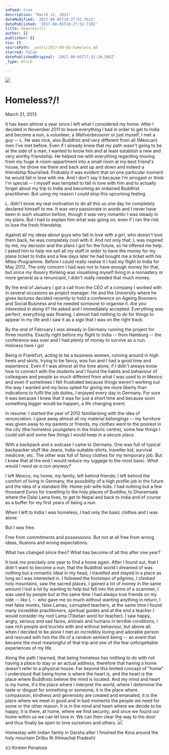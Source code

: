 ```yaml
---
inFeed: true
description: 'March 21, 2013'
dateModified: '2017-08-05T18:27:51.761Z'
datePublished: '2017-08-05T18:27:52.728Z'
title: Homeless?/!
author: []
publisher: {}
via: {}
sourcePath: _posts/2017-08-05-homeless.md
starred: false
datePublishedOriginal: '2017-08-05T17:31:20.505Z'
_type: Blurb

---
```

![](https://the-grid-user-content.s3-us-west-2.amazonaws.com/13772f57-d63c-40fc-8b68-281fbe2675dc.jpg)

# **Homeless?/!**

March 21, 2013

It has been almost a year since I left what I considered my home. After I decided in November 2011 to leave everything I had in order to get to India and become a nun, a volunteer, a _Weltverbesserer_ or just myself, I met a guy --  L. He was nice, also Buddhist and very different from all (Mexican) men I've met before. Even if I already knew that my path wasn't going to be at the side of a man, I wanted to know him and at least establish a new and very worthy friendship. He helped me with everything regarding moving from my huge 4-room-appartment into a small room at my best friend's house, he drove me there and back and up and down and indeed a friendship flourished. Probably it was evident that on one particular moment he would fall in love with me. And I don't say it because I'm arrogant or think I'm special -- I myself was tempted to fall in love with him and to actually forget about my trip to India and becoming an ordained Buddhist practitioner. But using my reason I could stop this upcoming feeling.

L. didn't know my real motivation to do all this so one day he completely declared himself to me. It was very passionate in words and I never have been in such situation before, though it was very romantic I was steady in my plans. But I had to explain him what was going on, even if I ran the risk to lose the fresh friendship.

Against all my ideas about guys who fall in love with a girl, who doesn't love them back, he was completely cool with it. And not only that: L was inspired by me, my decision and the plans I got for the future, so he offered me help. I asked him to help me sell all my stuff in order to have the money for my plane ticket to India and a few days later he had bought me a ticket with his Miles-Programme. Before I could really realise it I had my flight to India for May 2012\. The only concern I had was not to have enough money for that, but since my illusory thinking was visualising myself living in a monastery or more general as a renunciant, I didn't really needed that much money.

By the end of January I got a call from the CEO of a company I worked with in several occasions as project manager. He and the University where he gives lectures decided recently to hold a conference on Ageing Boomers and Social Business and he needed someone to organise it. _Are you interested in doing it?_ He asked and I immediately accepted. Everything was perfect, everything was flowing, I almost had nothing to do for things to appear in my life and I saw it as a sign that I was on the right track.

By the end of February I was already in Germany running the project for three months. Exactly right before my flight to India -- from Hamburg -- the conference was over and I had plenty of money to survive as a nun. Holiness here I go!

Being in Frankfurt, acting to be a business women, running around in high heels and skirts, trying to be fancy, was fun and I had a good time and experience. Even if I was almost all the time alone, if I didn't always know how to connect with the students and I found the habits and behaviour of colleagues and people so much different from what I was used to in Mexico and even if sometimes I felt frustrated because things weren't working out the way I wanted and my boss opted for giving me more liberty than indications to fulfil the job duties, I enjoyed every day in Germany. For sure it was because I knew that it was for just a short time and because soon something bigger would be happen, a life changing event.

In resume: I started the year of 2012 familiarising with the idea of renunciation. I gave away almost all my material belongings -- my furniture was given away to my parents or friends, my clothes went to the poorest in the city (the homeless youngsters in the historic centre), some few things I could sell and some few things I would keep in a secure place.

With a backpack and a suitcase I came to Germany. One was full of typical backpacker stuff like Jeans, India-suitable-shirts, traveller kid, survival medicine, etc. The other was full of fancy clothes for my temporary job. But I knew that at the end I would reduce my luggage to the most basic. _What would I need as a nun anyway?_

I left Mexico, my home, my family, left behind friends; I left behind the comfort of living in Germany, the possibility of a high profile job in the future and the idea of a standard life: Home-job-wife-kids. I had nothing but a few thousand Euros for travelling to the holy places of Buddha, to Dharamsala where the Dalai Lama lives, to get to Nepal and back to India and of course as a buffer for my first years of being a nun.

When I left to India I was homeless, I had only the basic clothes and I was alone.

But I was free.

Free from commitments and possessions. But not at all free from wrong ideas, illusions and wrong expectations.

What has changed since then? What has become of all this after one year?

It took me precisely one year to find a home again. After I found out, that I didn't want to become a nun, that the Buddhist world I dreamed of was nothing but a romantic ideal in my head, I travelled and stayed in a place as long as I was interested in. I followed the footsteps of pilgrims, I climbed holy mountains, saw the sacred places, I gained a lot of money in the same amount I lost a lot by wanting to help but fell into the arms of a scammer, I was used by people but at the same time I had always true friends on my side -- like L -- who gave me so much without wanting anything in return, I met false monks, false Lamas, corrupted teachers, at the same time I found many incredible practitioners, spiritual guides and at the end a teacher I would consider my root Lama (Tibetan word for teacher). I saw happy, angry, serious and sad faces, animals and humans in terrible conditions, I saw rich people and tourists with and without behaviour, but above all: when I decided to be alone I met an incredibly loving and adorable person and rescued with him the life of a random sentient being -- an event that became the most meaningful of that trip and one of the few unforgettable experiences of my life.

Along the path I learned, that being homeless has nothing to do with not having a place to stay or an actual address, therefore that having a home doesn't refer to a physical house. Far beyond this limited concept of "home" I understood that being home is where the heart is, and the heart is the place where Buddhists believe the mind is located. And my mind and heart is my home, it's the place where I interpret the world, where I determine the taste or disgust for something or someone, it is the place where compassion, kindness and generosity are created and emanated, it is the place where we meet in good and in bad moments the people we need for some or the other reason. It is in the mind and heart where we decide to be happy; it is there, at home, where we find security, and once we found our home within us we can let love in. We can then clear the way to the door and thus finally be open to love ourselves and others.
![](https://the-grid-user-content.s3-us-west-2.amazonaws.com/2ddb73f3-47e1-4007-a401-8510c90e37cc.jpg)

Homestay with Indian family in Garsha after I finished the Kora around the holy mountain Drilbu Ri (Himachal Pradesh)

(c) Kirsten Penaloza
